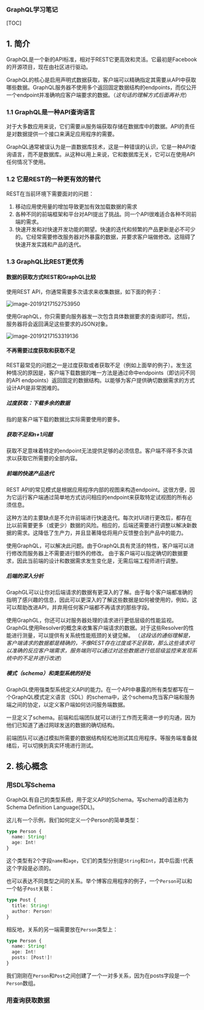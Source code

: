 ### GraphQL学习笔记

[TOC]

## 1. 简介

GraphQL是一个新的API标准，相对于REST它更高效和灵活。它最初是Facebook的开源项目，现在由社区进行驱动。

GraphQL的核心是启用声明式数据获取，客户端可以精确指定其需要从API中获取哪些数据。GraphQL服务器不使用多个返回固定数据结构的endpoints，而仅公开一个endpoint并准确响应客户端要求的数据。（*这句话的理解方式后面再补充*）

### 1.1 GraphQL是一种API查询语言

对于大多数应用来说，它们需要从服务端获取存储在数据库中的数据。API的责任是对数据提供一个接口来满足应用程序的需要。

GraphQL通常被误认为是一直数据库技术，这是一种错误的认识，它是一种API查询语言，而不是数据库。从这种以用上来说，它和数据库无关，它可以在使用API任何情况下使用。

### 1.2 它是REST的一种更有效的替代

REST在当前环境下需要面对的问题：

1. 移动应用使用量的增加导致更加有效加载数据的需求
2. 各种不同的前端框架和平台对API提出了挑战。同一个API很难适合各种不同前端的需求。
3. 快速开发和对快速开发功能的期望。快速的迭代和频繁的产品更新是必不可少的。它经常需要修改服务器对外暴露的数据，并要求客户端做修改。这阻碍了快速开发实践和产品的迭代。

### 1.3 GraphQL比REST更优秀

#### 数据的获取方式REST和GraphQL比较

使用REST API，你通常需要多次请求来收集数据，如下面的例子：

![image-20191217152753950](C:\Users\haiyanaz\AppData\Roaming\Typora\typora-user-images\image-20191217152753950.png)

使用GraphQL，你只需要向服务器发一次包含具体数据要求的查询即可。然后，服务器将会返回满足这些要求的JSON对象。

![image-20191217153319136](C:\Users\haiyanaz\AppData\Roaming\Typora\typora-user-images\image-20191217153319136.png)

#### 不再需要过度获取和获取不足

REST最常见的问题之一是过度获取或者获取不足（例如上面举的例子）。发生这种情况的原因是，客户端下载数据的唯一方法是通过命中endpoints（即访问不同的API endpoints）返回固定的数据结构。以能够为客户提供确切数据需求的方式设计API是非常困难的。

##### 过度获取：下载多余的数据

指的是客户端下载的数据比实际需要使用的要多。

##### 获取不足和n+1问题

获取不足意味着特定的endpoint无法提供足够的必须信息。客户端不得不多次请求以获取它所需要的全部内容。

##### 前端的快速产品迭代

REST API的常见模式是根据应用程序内部的视图来构造endpoint。这很方便，因为它运行客户端通过简单地方式访问相应的endpoint来获取特定试视图的所有必须信息。

这种方法的主要缺点是不允许前端进行快速迭代。每次对UI进行更改后，都存在比以前需要更多（或更少）数据的风险。相应的，后端还需要进行调整以解决新数据的需求。这降低了生产力，并且显著降低将用户反馈整合到产品中的能力。

使用GraphQL，可以解决此问题。由于GraphQL具有灵活的特性，客户端可以进行修改而服务器上不需要进行额外的修改。 由于客户端可以指定确切的数据要求，因此当前端的设计和数据需求发生变化是，无需后端工程师进行调整。

##### 后端的深入分析

GraphGL可以让你对后端请求的数据有更深入的了解。由于每个客户端都准确的指明了感兴趣的信息，因此可以更深入的了解这些数据是如何被使用的，例如，这可以帮助改进API，并弃用任何客户端都不再请求的那些字段。

使用GraphGL，你还可以对服务器处理的请求进行更低层级的性能监视。GraphGL使用Resolver的概念来收集客户端请求的数据。对于这些Resolver的性能进行测量，可以提供有关系统性能瓶颈的关键见解。
（*这段话的通俗理解是，客户端请求的数据都是精确的，不像REST存在过度或不足获取，那么这些请求可以准确的反应客户端需求，服务端则可以通过对这些数据进行低层级监控来发现系统中的不足并进行改进*）

##### 模式（schema）和类型系统的好处

GraphGL使用强类型系统定义API的能力。在一个API中暴露的所有类型都写在一个GraphQL模式定义语言（SDL）的schema中，这个schema充当客户端和服务端之间的协定，以定义客户端如何访问服务端数据。

一旦定义了schema。前端和后端团队就可以进行工作而无需进一步的沟通，因为他们已知道了通过网球发送的数据的确切结构。

前端团队可以通过模拟所需要的数据结构轻松地测试其应用程序。等服务端准备就绪后，可以切换到真实环境进行测试。

## 2. 核心概念

### 用SDL写Schema

GraphQL有自己的类型系统，用于定义API的Schema。写schema的语法称为Schema Definition Language(SDL)。

这儿有一个示例，我们如何定义一个Person的简单类型：

```typescript
type Person {
  name: String!
  age: Int!
}
```

这个类型有2个字段`name`和`age`，它们的类型分别是`String`和`Int`，其中后面`!`代表这个字段是必须的。

也可以表达不同类型之间的关系。举个博客应用程序的例子，一个`Person`可以和一个帖子`Post`关联：

```typescript
type Post {
  title: String!
  author: Person!
}
```

相反地，关系的另一端需要放在`Person`类型上：

```typescript
type Person {
  name: String!
  age: Int!
  posts: [Post!]!
}
```

我们刚刚在`Person`和`Post`之间创建了一个一对多关系，因为在posts字段是一个`Person`数组。

### 用查询获取数据

